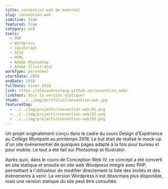```yaml
---
title: convention web de montréal
slug: convention-web
isActive: true
featured: true
category: web
tools:
  - PHP
  - Wordpress
  - JavaScript
  - SCSS
  - HTML
  - Adobe Photoshop
  - Adobe Illustrator
workType: personnel
startDate: 2018
endDate: 2018
fullDate: hiver 2018
link: https://alexandrestang.github.io/convention_web/
linkText: Voir la version statique!
thumb: ../../img/portfolio/convention-web.jpg
featuredImg:
  - ../../img/projects/convention-web/01.png
  - ../../img/projects/convention-web/02.png
  - ../../img/projects/convention-web/03.png
---
```


Un projet originalement conçu dans le cadre du cours Design d'Expérience au Collège Montpetit au printemps 2018. Le but
était de réalisé le mock-up d'un site événementiel de quelques pages adapté à la fois pour bureau et pour mobile. Le
tout a été fait sur Photoshop et Illustrator.

Après quoi, dans le cours de Conception Web IV, ce concept a été converti en site statique et ensuite en site web
Wordpress intégré avec PHP, permettant à l'utilisateur de modifier directement la liste des invités et des évènements à
venir. La version Wordpress n'est désormais plus disponible, mais une version statique du site peut être consultée.